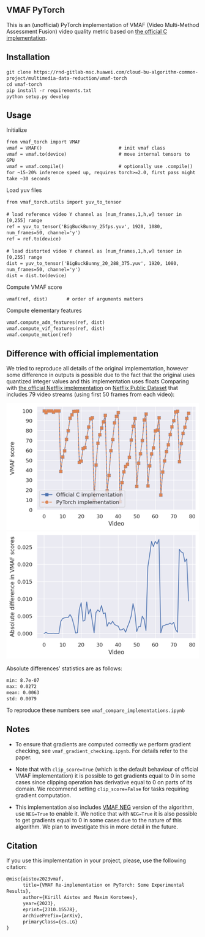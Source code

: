 ## VMAF PyTorch
This is an (unofficial) PyTorch implementation of VMAF (Video Multi-Method Assessment Fusion) video quality metric based on [the official C implementation](https://github.com/Netflix/vmaf).
## Installation
```
git clone https://rnd-gitlab-msc.huawei.com/cloud-bu-algorithm-common-project/multimedia-data-reduction/vmaf-torch
cd vmaf-torch
pip install -r requirements.txt
python setup.py develop
```
## Usage
Initialize
```
from vmaf_torch import VMAF
vmaf = VMAF()                            # init vmaf class
vmaf = vmaf.to(device)                   # move internal tensors to GPU
vmaf = vmaf.compile()                    # optionally use .compile() for ~15-20% inference speed up, requires torch>=2.0, first pass might take ~30 seconds
```
Load yuv files
```
from vmaf_torch.utils import yuv_to_tensor  

# load reference video Y channel as [num_frames,1,h,w] tensor in [0,255] range                  
ref = yuv_to_tensor('BigBuckBunny_25fps.yuv', 1920, 1080, num_frames=50, channel='y')  
ref = ref.to(device)

# load distorted video Y channel as [num_frames,1,h,w] tensor in [0,255] range
dist = yuv_to_tensor('BigBuckBunny_20_288_375.yuv', 1920, 1080, num_frames=50, channel='y')  
dist = dist.to(device)
```

Compute VMAF score
```
vmaf(ref, dist)       # order of arguments matters
```
Compute elementary features
```
vmaf.compute_adm_features(ref, dist)
vmaf.compute_vif_features(ref, dist)
vmaf.compute_motion(ref)
```

## Difference with official implementation

We tried to reproduce all details of the original implementation, however some difference in outputs is possible due to the fact that the original uses quantized integer values and this implementation uses floats 
Comparing with [the official Netflix implementation](https://github.com/Netflix/vmaf) on [Netflix Public Dataset](https://github.com/Netflix/vmaf/blob/master/resource/doc/datasets.md) that includes 79 video streams (using first 50 frames from each video): 

![Comparison](score_comparison.png)
![Difference](score_difference.png)
 
Absolute differences' statistics are as follows: 
```
min: 8.7e-07
max: 0.0272
mean: 0.0063
std: 0.0079
```
To reproduce these numbers see `vmaf_compare_implementations.ipynb`

## Notes

* To ensure that gradients are computed correctly we perform gradient checking, see `vmaf_gradient_checking.ipynb`. For details refer to the paper.

* Note that with `clip_score=True` (which is the default behaviour of official VMAF implementation) it is possible to get gradients equal to 0 in some cases since clipping operation has derivative equal to 0 on parts of its domain. We recommend setting `clip_score=False` for tasks requiring gradient computation.

* This implementation also includes [VMAF NEG](https://netflixtechblog.com/toward-a-better-quality-metric-for-the-video-community-7ed94e752a30) version of the algorithm, use `NEG=True` to enable it. We notice that with `NEG=True` it is also possible to get gradients equal to 0 in some cases due to the nature of this algorithm. We plan to investigate this in more detail in the future.

## Citation
If you use this implementation in your project, please, use the following citation:

```
@misc{aistov2023vmaf,
      title={VMAF Re-implementation on PyTorch: Some Experimental Results}, 
      author={Kirill Aistov and Maxim Koroteev},
      year={2023},
      eprint={2310.15578},
      archivePrefix={arXiv},
      primaryClass={cs.LG}
}
```